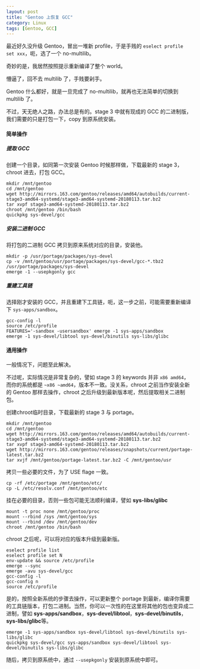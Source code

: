 ```yaml
---
layout: post
title: "Gentoo 上恢复 GCC"
category: Linux
tags: [Gentoo, GCC]
---
```


最近好久没升级 Gentoo，冒出一堆新 profile，于是手贱的 `eselect profile set xxx`，呃，选了一个 no-multilib。

奇妙的是，我居然按照提示重新编译了整个 world。

懵逼了，回不去 multilib 了，手贱要剁手。

Gentoo 什么都好，就是一旦完成了 no-multilib，就再也无法简单的切换到 multilib 了。

不过，天无绝人之路，办法总是有的。stage 3 中就有现成的 GCC 的二进制版，我们需要的只是打包一下，copy 到原系统安装。

<!-- more -->

#### 简单操作

##### 提取 GCC

创建一个目录，如同第一次安装 Gentoo 时候那样做，下载最新的 stage 3，chroot 进去，打包 GCC。

    mkdir /mnt/gentoo
    cd /mnt/gentoo
    wget http://mirrors.163.com/gentoo/releases/amd64/autobuilds/current-stage3-amd64-systemd/stage3-amd64-systemd-20180113.tar.bz2
    tar xvpf stage3-amd64-systemd-20180113.tar.bz2
    chroot /mnt/gentoo /bin/bash
    quickpkg sys-devel/gcc

##### 安装二进制 GCC

将打包的二进制 GCC 拷贝到原来系统对应的目录，安装他。

    mkdir -p /usr/portage/packages/sys-devel
    cp -v /mnt/gentoo/usr/portage/packages/sys-devel/gcc-*.tbz2 /usr/portage/packages/sys-devel
    emerge -1 --usepkgonly gcc

##### 重建工具链

选择刚才安装的 GCC，并且重建下工具链，呃，这一步之前，可能需要重新编译下 `sys-apps/sandbox`。

    gcc-config -l
    source /etc/profile
    FEATURES='-sandbox -usersandbox' emerge -1 sys-apps/sandbox
    emerge -1 sys-devel/libtool sys-devel/binutils sys-libs/glibc

#### 通用操作

一般情况下，问题至此解决。

不过呢，实际情况是非常复杂的，譬如 stage 3 的 keywords 并非 `x86 amd64`，而你的系统都是 `~x86 ~amd64`，版本不一致。没关系，chroot 之前当作安装全新的 Gentoo 那样去操作，chroot 之后升级到最新版本呢，然后提取相关二进制包。

创建chroot临时目录，下载最新的 stage 3 与 portage。

    mkdir /mnt/gentoo
    cd /mnt/gentoo
    wget http://mirrors.163.com/gentoo/releases/amd64/autobuilds/current-stage3-amd64-systemd/stage3-amd64-systemd-20180113.tar.bz2
    tar xvpf stage3-amd64-systemd-20180113.tar.bz2
    wget http://mirrors.163.com/gentoo/releases/snapshots/current/portage-latest.tar.bz2
    tar xvjf /mnt/gentoo/portage-latest.tar.bz2 -C /mnt/gentoo/usr

拷贝一些必要的文件，为了 USE flage 一致。

    cp -rf /etc/portage /mnt/gentoo/etc/
    cp -L /etc/resolv.conf /mnt/gentoo/etc

挂在必要的目录，否则一些包可能无法顺利编译，譬如 **sys-libs/glibc**

    mount -t proc none /mnt/gentoo/proc
    mount --rbind /sys /mnt/gentoo/sys
    mount --rbind /dev /mnt/gentoo/dev
    chroot /mnt/gentoo /bin/bash

chroot 之后呢，可以将对应的版本升级到最新版。

    eselect profile list
    eselect profile set N
    env-update && source /etc/profile
    emerge --sync
    emerge -avu sys-devel/gcc
    gcc-config -l
    gcc-config n
    source /etc/profile

是的，按照全新系统的步骤去操作，可以更新整个 portage 到最新，编译你需要的工具链版本，打包二进制。当然，你可以一次性的在这里将其他的包也变异成二进制，譬如 **sys-apps/sandbox**，**sys-devel/libtool**，**sys-devel/binutils**，**sys-libs/glibc**等。

    emerge -1 sys-apps/sandbox sys-devel/libtool sys-devel/binutils sys-libs/glibc
    quickpkg sys-devel/gcc sys-apps/sandbox sys-devel/libtool sys-devel/binutils sys-libs/glibc

随后，拷贝到原系统中，通过 `--usepkgonly` 安装到原系统中即可。
